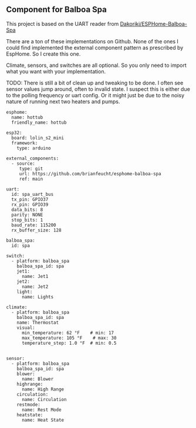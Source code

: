 ## Component for Balboa Spa

This project is based on the UART reader from [Dakoriki/ESPHome-Balboa-Spa](https://github.com/Dakoriki/ESPHome-Balboa-Spa)

There are a ton of these implementations on Github.  None of the ones I could find implemented the external component pattern as prescribed by EspHome.  So I create this one.  

Climate, sensors, and switches are all optional.  So you only need to import what you want with your implementation.

TODO:
There is still a bit of clean up and tweaking to be done.  I often see sensor values jump around, often to invalid state.  I suspect this is either due to the polling frequency or uart config.  Or it might just be due to the noisy nature of running next two heaters and pumps.

```
esphome:
  name: hottub
  friendly_name: hottub

esp32:
  board: lolin_s2_mini
  framework: 
    type: arduino

external_components:
  - source:
     type: git
     url: https://github.com/brianfeucht/esphome-balboa-spa
     ref: main

uart:
  id: spa_uart_bus
  tx_pin: GPIO37
  rx_pin: GPIO39
  data_bits: 8
  parity: NONE
  stop_bits: 1
  baud_rate: 115200
  rx_buffer_size: 128

balboa_spa:
  id: spa
  
switch:
  - platform: balboa_spa
    balboa_spa_id: spa
    jet1:
      name: Jet1
    jet2:
      name: Jet2
    light:
      name: Lights

climate:
  - platform: balboa_spa
    balboa_spa_id: spa
    name: Thermostat
    visual:
      min_temperature: 62 °F    # min: 17
      max_temperature: 105 °F    # max: 30
      temperature_step: 1.0 °F  # min: 0.5


sensor:
  - platform: balboa_spa
    balboa_spa_id: spa
    blower:
      name: Blower
    highrange:
      name: High Range
    circulation:
      name: Circulation
    restmode:
      name: Rest Mode
    heatstate:
      name: Heat State
```
